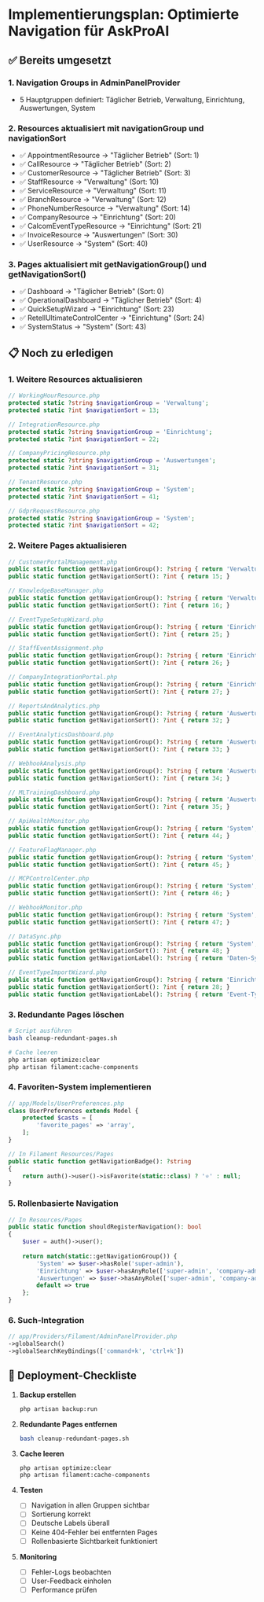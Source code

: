 # Implementierungsplan: Optimierte Navigation für AskProAI

## ✅ Bereits umgesetzt

### 1. Navigation Groups in AdminPanelProvider
- 5 Hauptgruppen definiert: Täglicher Betrieb, Verwaltung, Einrichtung, Auswertungen, System

### 2. Resources aktualisiert mit navigationGroup und navigationSort
- ✅ AppointmentResource → "Täglicher Betrieb" (Sort: 1)
- ✅ CallResource → "Täglicher Betrieb" (Sort: 2) 
- ✅ CustomerResource → "Täglicher Betrieb" (Sort: 3)
- ✅ StaffResource → "Verwaltung" (Sort: 10)
- ✅ ServiceResource → "Verwaltung" (Sort: 11)
- ✅ BranchResource → "Verwaltung" (Sort: 12)
- ✅ PhoneNumberResource → "Verwaltung" (Sort: 14)
- ✅ CompanyResource → "Einrichtung" (Sort: 20)
- ✅ CalcomEventTypeResource → "Einrichtung" (Sort: 21)
- ✅ InvoiceResource → "Auswertungen" (Sort: 30)
- ✅ UserResource → "System" (Sort: 40)

### 3. Pages aktualisiert mit getNavigationGroup() und getNavigationSort()
- ✅ Dashboard → "Täglicher Betrieb" (Sort: 0)
- ✅ OperationalDashboard → "Täglicher Betrieb" (Sort: 4)
- ✅ QuickSetupWizard → "Einrichtung" (Sort: 23)
- ✅ RetellUltimateControlCenter → "Einrichtung" (Sort: 24)
- ✅ SystemStatus → "System" (Sort: 43)

## 📋 Noch zu erledigen

### 1. Weitere Resources aktualisieren
```php
// WorkingHourResource.php
protected static ?string $navigationGroup = 'Verwaltung';
protected static ?int $navigationSort = 13;

// IntegrationResource.php  
protected static ?string $navigationGroup = 'Einrichtung';
protected static ?int $navigationSort = 22;

// CompanyPricingResource.php
protected static ?string $navigationGroup = 'Auswertungen';
protected static ?int $navigationSort = 31;

// TenantResource.php
protected static ?string $navigationGroup = 'System';
protected static ?int $navigationSort = 41;

// GdprRequestResource.php
protected static ?string $navigationGroup = 'System';
protected static ?int $navigationSort = 42;
```

### 2. Weitere Pages aktualisieren
```php
// CustomerPortalManagement.php
public static function getNavigationGroup(): ?string { return 'Verwaltung'; }
public static function getNavigationSort(): ?int { return 15; }

// KnowledgeBaseManager.php
public static function getNavigationGroup(): ?string { return 'Verwaltung'; }
public static function getNavigationSort(): ?int { return 16; }

// EventTypeSetupWizard.php
public static function getNavigationGroup(): ?string { return 'Einrichtung'; }
public static function getNavigationSort(): ?int { return 25; }

// StaffEventAssignment.php
public static function getNavigationGroup(): ?string { return 'Einrichtung'; }
public static function getNavigationSort(): ?int { return 26; }

// CompanyIntegrationPortal.php
public static function getNavigationGroup(): ?string { return 'Einrichtung'; }
public static function getNavigationSort(): ?int { return 27; }

// ReportsAndAnalytics.php
public static function getNavigationGroup(): ?string { return 'Auswertungen'; }
public static function getNavigationSort(): ?int { return 32; }

// EventAnalyticsDashboard.php
public static function getNavigationGroup(): ?string { return 'Auswertungen'; }
public static function getNavigationSort(): ?int { return 33; }

// WebhookAnalysis.php
public static function getNavigationGroup(): ?string { return 'Auswertungen'; }
public static function getNavigationSort(): ?int { return 34; }

// MLTrainingDashboard.php
public static function getNavigationGroup(): ?string { return 'Auswertungen'; }
public static function getNavigationSort(): ?int { return 35; }

// ApiHealthMonitor.php
public static function getNavigationGroup(): ?string { return 'System'; }
public static function getNavigationSort(): ?int { return 44; }

// FeatureFlagManager.php
public static function getNavigationGroup(): ?string { return 'System'; }
public static function getNavigationSort(): ?int { return 45; }

// MCPControlCenter.php
public static function getNavigationGroup(): ?string { return 'System'; }
public static function getNavigationSort(): ?int { return 46; }

// WebhookMonitor.php
public static function getNavigationGroup(): ?string { return 'System'; }
public static function getNavigationSort(): ?int { return 47; }

// DataSync.php
public static function getNavigationGroup(): ?string { return 'System'; }
public static function getNavigationSort(): ?int { return 48; }
public static function getNavigationLabel(): ?string { return 'Daten-Synchronisation'; }

// EventTypeImportWizard.php
public static function getNavigationGroup(): ?string { return 'Einrichtung'; }
public static function getNavigationSort(): ?int { return 28; }
public static function getNavigationLabel(): ?string { return 'Event-Typ Import'; }
```

### 3. Redundante Pages löschen
```bash
# Script ausführen
bash cleanup-redundant-pages.sh

# Cache leeren
php artisan optimize:clear
php artisan filament:cache-components
```

### 4. Favoriten-System implementieren
```php
// app/Models/UserPreferences.php
class UserPreferences extends Model {
    protected $casts = [
        'favorite_pages' => 'array',
    ];
}

// In Filament Resources/Pages
public static function getNavigationBadge(): ?string
{
    return auth()->user()->isFavorite(static::class) ? '⭐' : null;
}
```

### 5. Rollenbasierte Navigation
```php
// In Resources/Pages
public static function shouldRegisterNavigation(): bool
{
    $user = auth()->user();
    
    return match(static::getNavigationGroup()) {
        'System' => $user->hasRole('super-admin'),
        'Einrichtung' => $user->hasAnyRole(['super-admin', 'company-admin']),
        'Auswertungen' => $user->hasAnyRole(['super-admin', 'company-admin', 'manager']),
        default => true
    };
}
```

### 6. Such-Integration
```php
// app/Providers/Filament/AdminPanelProvider.php
->globalSearch()
->globalSearchKeyBindings(['command+k', 'ctrl+k'])
```

## 🚀 Deployment-Checkliste

1. **Backup erstellen**
   ```bash
   php artisan backup:run
   ```

2. **Redundante Pages entfernen**
   ```bash
   bash cleanup-redundant-pages.sh
   ```

3. **Cache leeren**
   ```bash
   php artisan optimize:clear
   php artisan filament:cache-components
   ```

4. **Testen**
   - [ ] Navigation in allen Gruppen sichtbar
   - [ ] Sortierung korrekt
   - [ ] Deutsche Labels überall
   - [ ] Keine 404-Fehler bei entfernten Pages
   - [ ] Rollenbasierte Sichtbarkeit funktioniert

5. **Monitoring**
   - [ ] Fehler-Logs beobachten
   - [ ] User-Feedback einholen
   - [ ] Performance prüfen